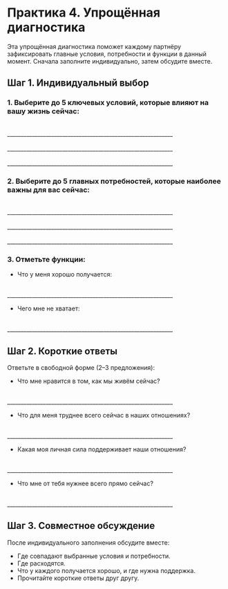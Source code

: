 # Практика 4. Упрощённая диагностика

Эта упрощённая диагностика поможет каждому партнёру зафиксировать главные условия, потребности и функции в данный момент. Сначала заполните индивидуально, затем обсудите вместе.

## Шаг 1. Индивидуальный выбор

### 1. Выберите до 5 ключевых условий, которые влияют на вашу жизнь сейчас:

<br/>
____________________________________________________________
<br/><br/>
____________________________________________________________
<br/><br/>
____________________________________________________________

### 2. Выберите до 5 главных потребностей, которые наиболее важны для вас сейчас:

<br/>
____________________________________________________________
<br/><br/>
____________________________________________________________
<br/><br/>
____________________________________________________________

### 3. Отметьте функции:

* Что у меня хорошо получается:

<br/>
____________________________________________________________

* Чего мне не хватает:

<br/>
____________________________________________________________

## Шаг 2. Короткие ответы

Ответьте в свободной форме (2–3 предложения):

* Что мне нравится в том, как мы живём сейчас?

<br/>
____________________________________________________________

* Что для меня труднее всего сейчас в наших отношениях?

<br/>
____________________________________________________________

* Какая моя личная сила поддерживает наши отношения?

<br/>
____________________________________________________________

* Что мне от тебя нужнее всего прямо сейчас?

<br/>
____________________________________________________________

## Шаг 3. Совместное обсуждение

После индивидуального заполнения обсудите вместе:

- Где совпадают выбранные условия и потребности.
- Где расходятся.
- Что у каждого получается хорошо, и где нужна поддержка.
- Прочитайте короткие ответы друг другу.

<div style="page-break-after: always;"></div>